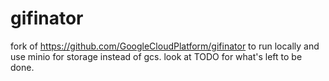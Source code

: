 # gifinator

fork of https://github.com/GoogleCloudPlatform/gifinator to run locally and use minio for storage instead of gcs.
look at TODO for what's left to be done.
